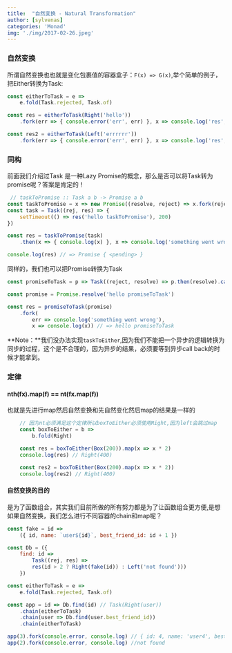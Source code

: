 ```yaml
---
title:  "自然变换 - Natural Transformation"
author: [sylvenas]
categories: 'Monad'
img: './img/2017-02-26.jpeg'
---
```


### 自然变换
所谓自然变换也也就是变化包裹值的容器盒子：`F(x) => G(x)`,举个简单的例子，把Either转换为Task:
``` js
const eitherToTask = e =>
    e.fold(Task.rejected, Task.of)

const res = eitherToTask(Right('hello'))
    .fork(err => { console.error('err', err) }, x => console.log('res', x)) // res hello

const res2 = eitherToTask(Left('errrrrr'))
    .fork(err => { console.error('err', err) }, x => console.log('res', x)) // err errrrrr
```

### 同构
前面我们介绍过Task 是一种Lazy Promise的概念，那么是否可以将Task转为promise呢？答案是肯定的！
``` js
 // taskToPromise :: Task a b -> Promise a b
const taskToPromise = x => new Promise((resolve, reject) => x.fork(reject, resolve));
const task = Task((rej, res) => {
    setTimeout(() => res('hello taskToPromise'), 200)
})

const res = taskToPromise(task)
    .then(x => { console.log(x) }, x => console.log('something went wrong')) // => hello taskToPromise

console.log(res) // => Promise { <pending> }
```
同样的，我们也可以把Promise转换为Task
``` js
const promiseToTask = p => Task((reject, resolve) => p.then(resolve).catch(reject));

const promise = Promise.resolve('hello promiseToTask')

const res = promiseToTask(promise)
    .fork(
        err => console.log('something went wrong'),
        x => console.log(x)) // => hello promiseToTask
```

**Note：**我们没办法实现`taskToEither`,因为我们不能把一个异步的逻辑转换为同步的过程，这个是不合理的，因为异步的结果，必须要等到异步call back的时候才能拿到。

### 定律

#### nth(fx).map(f) == nt(fx.map(f))
也就是先进行map然后自然变换和先自然变化然后map的结果是一样的
``` js
    // 因为nt必须满足这个定律所以boxToEither必须使用Right,因为left会跳过map
    const boxToEither = b =>
        b.fold(Right)

    const res = boxToEither(Box(200)).map(x => x * 2)
    console.log(res) // Right(400)

    const res2 = boxToEither(Box(200).map(x => x * 2))
    console.log(res2) // Right(400)
```

#### 自然变换的目的
是为了函数组合，其实我们目前所做的所有努力都是为了让函数组合更方便,是想如果自然变换，我们怎么进行不同容器的chain和map呢？

``` js
const fake = id =>
    ({ id, name: `user${id}`, best_friend_id: id + 1 })

const Db = ({
    find: id =>
        Task((rej, res) =>
        res(id > 2 ? Right(fake(id)) : Left('not found')))
    })

const eitherToTask = e =>
    e.fold(Task.rejected, Task.of)

const app = id => Db.find(id) // Task(Right(user))
    .chain(eitherToTask)
    .chain(user => Db.find(user.best_friend_id))
    .chain(eitherToTask)

app(3).fork(console.error, console.log) // { id: 4, name: 'user4', best_friend_id: 5 }
app(2).fork(console.error, console.log) //not found
```